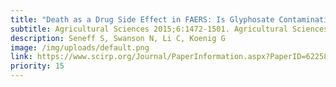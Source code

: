 ```yaml
---
title: "Death as a Drug Side Effect in FAERS: Is Glyphosate Contamination a Factor?"
subtitle: Agricultural Sciences 2015;6:1472-1501. Agricultural Sciences 2015;6:1472-1501.
description: Seneff S, Swanson N, Li C, Koenig G
image: /img/uploads/default.png
link: https://www.scirp.org/Journal/PaperInformation.aspx?PaperID=62258
priority: 15
---
```

